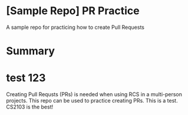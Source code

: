 # [Sample Repo] PR Practice
A sample repo for practicing how to create Pull Requests

# Summary
test 123
=======
Creating Pull Requsts (PRs) is needed when using RCS in a multi-person projects. This repo can be used to practice creating PRs.
This is a test.
CS2103 is the best!